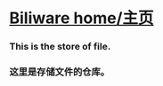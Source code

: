 # [Biliware home/主页](https://144881-studios.github.io/blog/bili)
### This is the store of file.
### 这里是存储文件的仓库。
